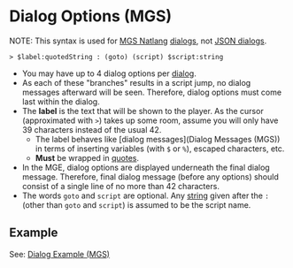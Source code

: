 # Dialog Options (MGS)

NOTE: This syntax is used for [MGS Natlang](mgs/mgs_natlang) [dialogs](mgs/dialogs_mgs), not [JSON dialogs](dialogs/dialogs_json).

```
> $label:quotedString : (goto) (script) $script:string
```

- You may have up to 4 dialog options per [dialog](mgs/dialogs_mgs).
- As each of these "branches" results in a script jump, no dialog messages afterward will be seen. Therefore, dialog options must come last within the dialog.
- The **label** is the text that will be shown to the player. As the cursor (approximated with `>`) takes up some room, assume you will only have 39 characters instead of the usual 42.
	- The label behaves like [dialog messages](Dialog Messages (MGS)) in terms of inserting variables (with `$` or `%`), escaped characters, etc.
	- **Must** be wrapped in [quotes](mgs/variables/quoted_string).
- In the MGE, dialog options are displayed underneath the final dialog message. Therefore, final dialog message (before any options) should consist of a single line of no more than 42 characters.
- The words `goto` and `script` are optional. Any [string](mgs/variables/string) given after the `:` (other than `goto` and `script`) is assumed to be the script name.

## Example

See: [Dialog Example (MGS)](mgs/dialog_example_mgs)